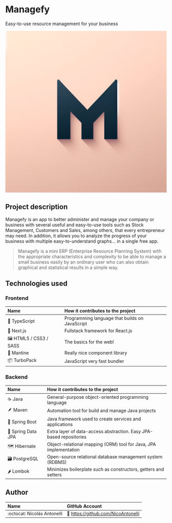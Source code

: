 # Managefy
Easy-to-use resource management for your business

![Managefy logo](public/Managefy-logo.jpeg)

## Project description
Managefy is an app to better administer and manage your company or business
with several useful and easy-to-use tools such as Stock Management,
Customers and Sales, among others, that every entrepreneur may need.
In addition, it allows you to analyze the progress of your business
with multiple easy-to-understand graphs... in a single free app.

> Managefy is a mini ERP (Enterprise Resource Planning System)
> with the appropriate characteristics and complexity to be able to manage
> a small business easily by an ordinary user who can also obtain
> graphical and statistical results in a simple way.


## Technologies used

### Frontend

| Name                                    | How it contributes to the project              |
|:----------------------------------------|:-----------------------------------------------|
| :necktie: TypeScript                    | Programming language that builds on JavaScript |
| :rocket: Next.js                        | Fullstack framework for React.js               |
| :framed_picture:	HTML5 / CSS3 / SASS    | The basics for the web!                        |
| :art: Mantine                           | Really nice component library                  |
| :package: TurboPack                     | JavaScript very fast bundler                   |

### Backend

| Name                            | How it contributes to the project                                   |
|:--------------------------------|:--------------------------------------------------------------------|
| :coffee: Java                   | General-purpose object-oriented programming language                |
| :feather: Maven                 | Automation tool for build and manage Java projects                  |
| :fallen_leaf: Spring Boot       | Java framework used to create services and applications             |
| :bookmark_tabs: Spring Data JPA | Extra layer of data-access abstraction. Easy JPA-based repositories |
| :world_map: Hibernate           | Object-relational mapping (ORM) tool for Java, JPA implementation   |
| :card_file_box: PostgreSQL      | Open-source relational database management system (RDBMS)           |
| :hot_pepper: Lombok             | Minimizes boilerplate such as constructors, getters and setters     |

## Author

| Name                        | GitHub Account                            |
|:----------------------------|:------------------------------------------|
| :octocat: Nicolás Antonelli | :link: https://github.com/NicoAntonelli   |
